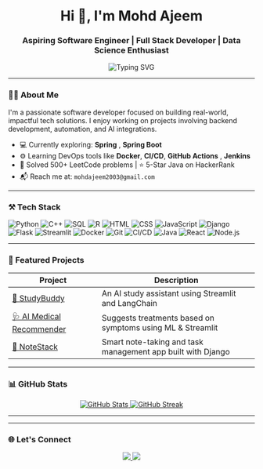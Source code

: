 <h1 align="center">Hi 👋, I'm Mohd Ajeem</h1>
<h3 align="center">Aspiring Software Engineer | Full Stack Developer |  Data Science Enthusiast</h3>

<p align="center">
  <img src="https://readme-typing-svg.herokuapp.com?font=Fira+Code&pause=1000&center=true&vCenter=true&width=500&lines=👨‍💻+Aspiring+Software+Engineer;🤝+Open+Source+Contributor;🧠+Problem+Solver;🚀+Building+Real-World+Projects" alt="Typing SVG" />
</p>

---

### 👨‍💻 About Me

I'm a passionate software developer focused on building real-world, impactful tech solutions. I enjoy working on projects involving backend development, automation, and AI integrations.
- 💻 Currently exploring: **Spring** , **Spring Boot**
- ⚙️ Learning DevOps tools like **Docker**, **CI/CD**, **GitHub Actions** , **Jenkins**
- 🧠 Solved 500+ LeetCode problems | ⭐ 5-Star Java on HackerRank
- 📬 Reach me at: `mohdajeem2003@gmail.com`

---

### ⚒️ Tech Stack

![Python](https://img.shields.io/badge/Python-3670A0?style=for-the-badge&logo=python&logoColor=white)
![C++](https://img.shields.io/badge/C++-00599C?style=for-the-badge&logo=c%2B%2B&logoColor=white)
![SQL](https://img.shields.io/badge/SQL-336791?style=for-the-badge&logo=mysql&logoColor=white)
![R](https://img.shields.io/badge/R-276DC3?style=for-the-badge&logo=r&logoColor=white)
![HTML](https://img.shields.io/badge/HTML-E34F26?style=for-the-badge&logo=html5&logoColor=white)
![CSS](https://img.shields.io/badge/CSS-1572B6?style=for-the-badge&logo=css3&logoColor=white)
![JavaScript](https://img.shields.io/badge/JavaScript-F7DF1E?style=for-the-badge&logo=javascript&logoColor=black)
![Django](https://img.shields.io/badge/Django-092E20?style=for-the-badge&logo=django&logoColor=white)
![Flask](https://img.shields.io/badge/Flask-black?style=for-the-badge&logo=flask&logoColor=white)
![Streamlit](https://img.shields.io/badge/Streamlit-FF4B4B?style=for-the-badge&logo=streamlit&logoColor=white)
![Docker](https://img.shields.io/badge/Docker-2496ED?style=for-the-badge&logo=docker&logoColor=white)
![Git](https://img.shields.io/badge/Git-F05032?style=for-the-badge&logo=git&logoColor=white)
![CI/CD](https://img.shields.io/badge/CI%2FCD-0A0A0A?style=for-the-badge&logo=githubactions&logoColor=white)
![Java](https://img.shields.io/badge/Java-007396?style=for-the-badge&logo=openjdk&logoColor=white)
![React](https://img.shields.io/badge/React.js-61DAFB?style=for-the-badge&logo=react&logoColor=black)
![Node.js](https://img.shields.io/badge/Node.js-339933?style=for-the-badge&logo=node.js&logoColor=white)




---

### 📌 Featured Projects

| Project | Description |
|--------|-------------|
| [🧠 StudyBuddy](https://github.com/kashishpratap9/StudyBuddy) | An AI study assistant using Streamlit and LangChain |
| [🩺 AI Medical Recommender](https://github.com/kashishpratap9/AI-Medical-Recommendation-System) | Suggests treatments based on symptoms using ML & Streamlit |
| [📒 NoteStack](https://github.com/kashishpratap9/NoteStack) | Smart note-taking and task management app built with Django |

---

### 📊 GitHub Stats

<p align="center">
  <a href="https://github.com/mohdajeem">
    <img src="https://github-readme-stats.vercel.app/api?username=aditi2003b&show_icons=true&theme=tokyonight" alt="GitHub Stats" />
  </a>
  <a href="https://github.com/mohdajeem">
    <img src="https://github-readme-streak-stats.herokuapp.com/?user=aditi2003b&theme=tokyonight" alt="GitHub Streak" />
  </a>
</p>


---

---

### 🌐 Let's Connect

<p align="center">
  <a href="https://www.linkedin.com/in/mohd-ajeem-552822256/">
    <img src="https://img.shields.io/badge/LinkedIn-0077B5?style=for-the-badge&logo=linkedin&logoColor=white" />
  </a>
  <a href="mailto:mohdajeem2003@gmail.com">
    <img src="https://img.shields.io/badge/Gmail-D14836?style=for-the-badge&logo=gmail&logoColor=white" />
  </a>
</p>

